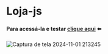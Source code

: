 # Loja-js
#### Para acessá-la e testar [clique aqui](https://davimdolabella.github.io/Loja-js/) ⬅️
![Captura de tela 2024-11-01 213245](https://github.com/user-attachments/assets/1bb19f8d-4b4d-47a2-8e05-e80a7a1563f2)
